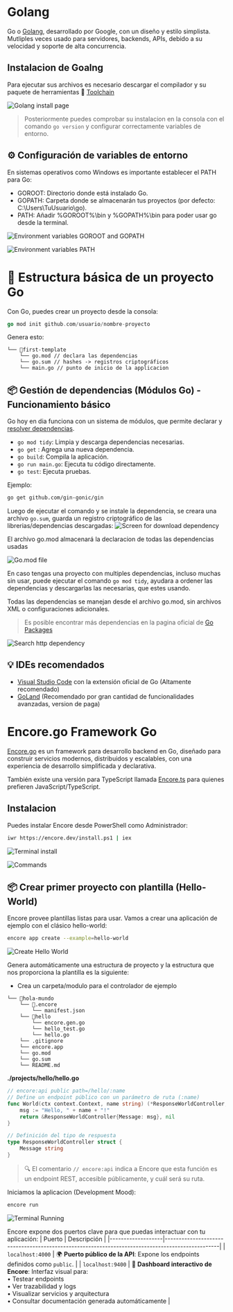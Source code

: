 # Golang

Go o [Golang](https://go.dev/), desarrollado por Google, con un diseño y estilo simplista. Mutliples veces usado para servidores, backends, APIs, debido a su velocidad y soporte de alta concurrencia.

## Instalacion de Goalng
Para ejecutar sus archivos es necesario descargar el compilador y su paquete de herramientas
🔗 [Toolchain](https://go.dev/doc/install)

![Golang install page](../images/go_install.png)
> Posteriormente puedes comprobar su instalacion en la consola con el comando ```go version``` y configurar correctamente variables de entorno.

## ⚙️ Configuración de variables de entorno
En sistemas operativos como Windows es importante establecer el PATH para Go:

* GOROOT: Directorio donde está instalado Go.
* GOPATH: Carpeta donde se almacenarán tus proyectos (por defecto: C:\Users\TuUsuario\go).
* PATH: Añadir %GOROOT%\bin y %GOPATH%\bin para poder usar go desde la terminal.

![Environment variables GOROOT and GOPATH](../images/go_root_path.png)

![Environment variables PATH](../images/path_go.png)

# 📁 Estructura básica de un proyecto Go
Con Go, puedes crear un proyecto desde la consola:

```go
go mod init github.com/usuario/nombre-proyecto
```

Genera esto:
```
└── 📁first-template
    └── go.mod // declara las dependencias
    └── go.sum // hashes -> registros criptográficos
    └── main.go // punto de inicio de la applicacion
```

## 📦 Gestión de dependencias (Módulos Go) - Funcionamiento básico
Go hoy en dia funciona con un sistema de módulos, que permite declarar y [resolver dependencias](https://go.dev/doc/modules/managing-dependencies).

* ``go mod tidy``: Limpia y descarga dependencias necesarias.
* ``go get`` <paquete>: Agrega una nueva dependencia.
* ``go build``: Compila la aplicación.
* ``go run main.go``: Ejecuta tu código directamente.
* ``go test``: Ejecuta pruebas.

Ejemplo:
```bash
go get github.com/gin-gonic/gin
```
Luego de ejecutar el comando y se instale la dependencia, se creara una archivo ``go.sum``, guarda un registro criptográfico de las librerias/dependencias descargadas:
![Screen for download dependency](../images/download_proof.png)

El archivo go.mod almacenará la declaracion de todas las dependencias usadas

![Go.mod file](../images/suggest_clean_dependencies.png)

En caso tengas una proyecto con multiples dependencias, incluso muchas sin usar, puede ejecutar el comando ``go mod tidy``, ayudara a ordener las dependencias y descargarlas las necesarias, que estes usando.

Todas las dependencias se manejan desde el archivo go.mod, sin archivos XML o configuraciones adicionales.

> Es posible encontrar más dependencias en la pagina oficial de [Go Packages](https://pkg.go.dev/)

![Search http dependency](../images/search_dependencies.png)

## 💡 IDEs recomendados

* [Visual Studio Code](https://code.visualstudio.com/) con la extensión oficial de Go (Altamente recomendado)
* [GoLand](https://www.jetbrains.com/es-es/go/) (Recomendado por gran cantidad de funcionalidades avanzadas, version de paga)



# Encore.go Framework Go
[Encore.go](https://encore.dev/go) es un framework para desarrollo backend en Go, diseñado para construir servicios modernos, distribuidos y escalables, con una experiencia de desarrollo simplificada y declarativa.

También existe una versión para TypeScript llamada [Encore.ts](https://encore.dev/) para quienes prefieren JavaScript/TypeScript.

## Instalacion
Puedes instalar Encore desde PowerShell como Administrador:

```bash
iwr https://encore.dev/install.ps1 | iex
```

![Terminal install](../images/terminal_install.png)

![Commands](../images/comb_commands.png)

## 📦 Crear primer proyecto con plantilla (Hello-World)

Encore provee plantillas listas para usar. Vamos a crear una aplicación de ejemplo con el clásico hello-world:

```bash
encore app create --example=hello-world
```

![Create Hello World](../images/create_template.png)

Genera automáticamente una estructura de proyecto y la estructura que nos proporciona la plantilla es la siguiente:

* Crea un carpeta/modulo para el controlador de ejemplo

```
└── 📁hola-mundo
    └── 📁.encore
        └── manifest.json
    └── 📁hello
        └── encore.gen.go
        └── hello_test.go
        └── hello.go
    └── .gitignore
    └── encore.app
    └── go.mod
    └── go.sum
    └── README.md
```

**./projects/hello/hello.go**
```go
// encore:api public path=/hello/:name
// Define un endpoint público con un parámetro de ruta (:name)
func World(ctx context.Context, name string) (*ResponseWorldController, error) {
    msg := "Hello, " + name + "!"
    return &ResponseWorldController{Message: msg}, nil
}

// Definición del tipo de respuesta
type ResponseWorldController struct {
    Message string
}
```
> 🔍 El comentario ``// encore:api`` indica a Encore que esta función es un endpoint REST, accesible públicamente, y cuál será su ruta.

Iniciamos la aplicacion (Development Mood):
```bash
encore run
```

![Terminal Running](../images/terminal_running.png)

Encore expone dos puertos clave para que puedas interactuar con tu aplicación:
| Puerto            | Descripción                                                                                     |
|-------------------|-------------------------------------------------------------------------------------------------|
| `localhost:4000`  | 🌍 **Puerto público de la API**: Expone los endpoints definidos como `public`. |
| `localhost:9400`  | 🧠 **Dashboard interactivo de Encore**: Interfaz visual para: <br>• Testear endpoints <br>• Ver trazabilidad y logs <br>• Visualizar servicios y arquitectura <br>• Consultar documentación generada automáticamente |